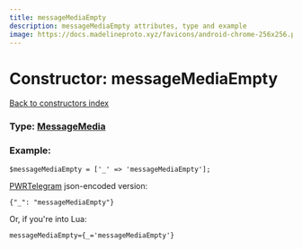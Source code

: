 ```yaml
---
title: messageMediaEmpty
description: messageMediaEmpty attributes, type and example
image: https://docs.madelineproto.xyz/favicons/android-chrome-256x256.png
---
```

# Constructor: messageMediaEmpty  
[Back to constructors index](index.md)






### Type: [MessageMedia](../types/MessageMedia.md)


### Example:

```
$messageMediaEmpty = ['_' => 'messageMediaEmpty'];
```  

[PWRTelegram](https://pwrtelegram.xyz) json-encoded version:

```
{"_": "messageMediaEmpty"}
```


Or, if you're into Lua:  


```
messageMediaEmpty={_='messageMediaEmpty'}

```


